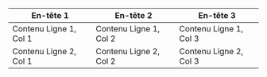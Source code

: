 | En-tête 1 | En-tête 2 | En-tête 3 |
|---|---|---|
| Contenu Ligne 1, Col 1 | Contenu Ligne 1, Col 2 | Contenu Ligne 1, Col 3 |
| Contenu Ligne 2, Col 1 | Contenu Ligne 2, Col 2 | Contenu Ligne 2, Col 3 |
